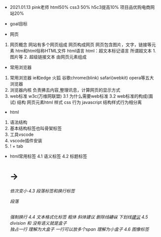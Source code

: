 - 2021.01.13
pink老师
html50%
css3 50%
h5c3提高10%
项目品优购电商网站20%


- goal目标


- 网页
1. 网页概念
    网站有多个网页组成
    网页构成网页
        网页包含图片，文字，链接等元素
        htm和html俗称HTML文件
        html语言
        html：超文本标记语言
        所谓超文本 1. 图片等 2. 超级链接文本 
    由网页元素组成


- 常用浏览器
1. 常用浏览器   ie和edge 火狐 谷歌chrome(blink) safari(webkit) opera等五大浏览器
2. 浏览器内核   负责拂去内容,整理讯息，计算网页的显示方式
3. web标准 w3c(万维网联盟)
    3.1 为什么需要web标准
    3.2 web标准的构成(面试)
        结构    网页元素html
        样式    css
        行为    javascript
    结构样式行为相分离


- html
1. 语法结构
2. 基本结构标签也叫骨架标签
3. 工具vscode
4. vscode插件安装
5. ! + tab 





- html常用标签
    4.1 语义标签
    4.2 标题标签    <h1> -> <h6> 依次变小
    4.3 段落标签和换行标签
        <p>段落</p>
        <br />强制换行
    4.4 文本格式化标签
        粗体<strong></strong>
        斜体<em>建议</em>   <i></i>
        删除线<del>建议</del><s></s>
        下划线<ins>建议</ins>   <u></u>
    4.5 <div> division 和 <span>  没有语义就是盒子
        <div>独占一行   理解为大盒子
        <span>一行可以放多个span 理解为小盒子
    4.6 图像标签


